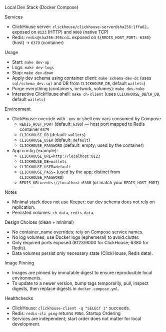 Local Dev Stack (Docker Compose)

Services
- ClickHouse server: `clickhouse/clickhouse-server@sha256:1ffa82…` exposed on `8123` (HTTP) and `9000` (native TCP)
- Redis: `redis@sha256:395ccd…` exposed on `${REDIS_HOST_PORT:-6380}` (host) -> `6379` (container)

Usage
- Start: `make dev-up`
- Logs: `make dev-logs`
- Stop: `make dev-down`
- Apply dev schema using container client: `make schema-dev-dc` (uses `sql/schema_dev.sql` and DB from `CLICKHOUSE_DB`, default `wallets`)
- Purge everything (containers, network, volumes): `make dev-nuke`
- Interactive ClickHouse shell: `make ch-client` (uses `CLICKHOUSE_DB`/`CH_DB`, default `wallets`)

Environment
- ClickHouse: override with `.env` or shell env vars consumed by Compose
  - `REDIS_HOST_PORT` (default: `6380`) — host port mapped to Redis container `6379`
  - `CLICKHOUSE_DB` (default: `wallets`)
  - `CLICKHOUSE_USER` (default: `default`)
  - `CLICKHOUSE_PASSWORD` (default: empty; used by the container)
- App config (example):
  - `CLICKHOUSE_URL=http://localhost:8123`
  - `CLICKHOUSE_DB=wallets`
  - `CLICKHOUSE_USER=default`
  - `CLICKHOUSE_PASS=` (used by the app; distinct from `CLICKHOUSE_PASSWORD`)
  - `REDIS_URL=redis://localhost:6380` (or match your `REDIS_HOST_PORT`)

Notes
- Minimal stack does not use Keeper; our dev schema does not rely on replication.
- Persisted volumes: `ch_data`, `redis_data`.

Design Choices (clean + minimal)
- No container_name overrides; rely on Compose service names.
- No log volumes; use Docker logs (ephemeral) to avoid clutter.
- Only required ports exposed (8123/9000 for ClickHouse; 6380 for Redis).
- Data volumes persist only necessary state (ClickHouse, Redis data).

Image Pinning
- Images are pinned by immutable digest to ensure reproducible local environments.
- To update to a newer version, bump tags temporarily, pull, inspect digests, then replace digests in `docker-compose.yml`.

Healthchecks
- ClickHouse: `clickhouse-client -q "SELECT 1"` succeeds.
- Redis: `redis-cli ping` returns `PONG`.
Startup Ordering
- Services are independent; start order does not matter for local development.
